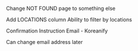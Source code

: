 Change NOT FOUND page to something else

Add LOCATIONS column
Ability to filter by locations

Confirmation Instruction Email - Koreanify

Can change email address later

